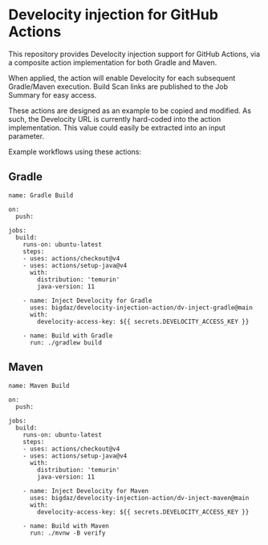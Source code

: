 # Develocity injection for GitHub Actions

This repository provides Develocity injection support for GitHub Actions, via a composite action implementation for both Gradle and Maven.

When applied, the action will enable Develocity for each subsequent Gradle/Maven execution.
Build Scan links are published to the Job Summary for easy access.

These actions are designed as an example to be copied and modified. As such, the Develocity URL is currently hard-coded into the action implementation. 
This value could easily be extracted into an input parameter.

Example workflows using these actions:

## Gradle

```
name: Gradle Build

on:
  push:

jobs:
  build:
    runs-on: ubuntu-latest
    steps:
    - uses: actions/checkout@v4
    - uses: actions/setup-java@v4
      with:
        distribution: 'temurin'
        java-version: 11

    - name: Inject Develocity for Gradle
      uses: bigdaz/develocity-injection-action/dv-inject-gradle@main
      with:
        develocity-access-key: ${{ secrets.DEVELOCITY_ACCESS_KEY }}

    - name: Build with Gradle
      run: ./gradlew build
```

## Maven

```
name: Maven Build

on:
  push:

jobs:
  build:
    runs-on: ubuntu-latest
    steps:
    - uses: actions/checkout@v4
    - uses: actions/setup-java@v4
      with:
        distribution: 'temurin'
        java-version: 11

    - name: Inject Develocity for Maven
      uses: bigdaz/develocity-injection-action/dv-inject-maven@main
      with:
        develocity-access-key: ${{ secrets.DEVELOCITY_ACCESS_KEY }}

    - name: Build with Maven
      run: ./mvnw -B verify
```
